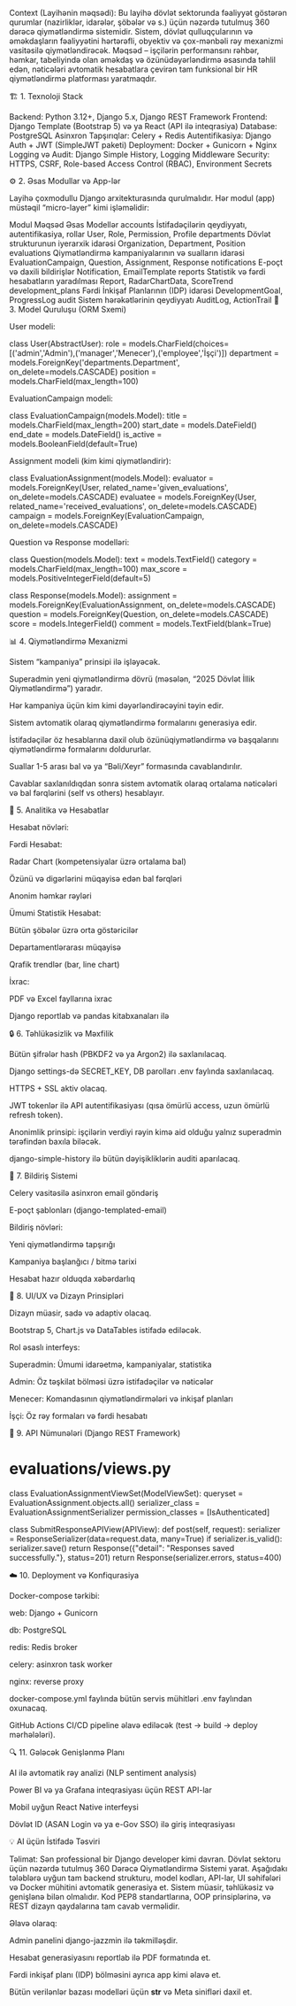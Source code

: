 Context (Layihənin məqsədi):
Bu layihə dövlət sektorunda fəaliyyət göstərən qurumlar (nazirliklər, idarələr, şöbələr və s.) üçün nəzərdə tutulmuş 360 dərəcə qiymətləndirmə sistemidir. Sistem, dövlət qulluqçularının və əməkdaşların fəaliyyətini hərtərəfli, obyektiv və çox-mənbəli rəy mexanizmi vasitəsilə qiymətləndirəcək.
Məqsəd – işçilərin performansını rəhbər, həmkar, tabeliyində olan əməkdaş və özünüdəyərləndirmə əsasında təhlil edən, nəticələri avtomatik hesabatlara çevirən tam funksional bir HR qiymətləndirmə platforması yaratmaqdır.

🏗️ 1. Texnoloji Stack

Backend: Python 3.12+, Django 5.x, Django REST Framework
Frontend: Django Template (Bootstrap 5) və ya React (API ilə inteqrasiya)
Database: PostgreSQL
Asinxron Tapşırıqlar: Celery + Redis
Autentifikasiya: Django Auth + JWT (SimpleJWT paketi)
Deployment: Docker + Gunicorn + Nginx
Logging və Audit: Django Simple History, Logging Middleware
Security: HTTPS, CSRF, Role-based Access Control (RBAC), Environment Secrets

⚙️ 2. Əsas Modullar və App-lər

Layihə çoxmodullu Django arxitekturasında qurulmalıdır.
Hər modul (app) müstəqil “micro-layer” kimi işləməlidir:

Modul Məqsəd Əsas Modellər
accounts İstifadəçilərin qeydiyyatı, autentifikasiya, rollar User, Role, Permission, Profile
departments Dövlət strukturunun iyerarxik idarəsi Organization, Department, Position
evaluations Qiymətləndirmə kampaniyalarının və sualların idarəsi EvaluationCampaign, Question, Assignment, Response
notifications E-poçt və daxili bildirişlər Notification, EmailTemplate
reports Statistik və fərdi hesabatların yaradılması Report, RadarChartData, ScoreTrend
development_plans Fərdi İnkişaf Planlarının (IDP) idarəsi DevelopmentGoal, ProgressLog
audit Sistem hərəkətlərinin qeydiyyatı AuditLog, ActionTrail
🧩 3. Model Quruluşu (ORM Sxemi)

User modeli:

class User(AbstractUser):
    role = models.CharField(choices=[('admin','Admin'),('manager','Menecer'),('employee','İşçi')])
    department = models.ForeignKey('departments.Department', on_delete=models.CASCADE)
    position = models.CharField(max_length=100)

EvaluationCampaign modeli:

class EvaluationCampaign(models.Model):
    title = models.CharField(max_length=200)
    start_date = models.DateField()
    end_date = models.DateField()
    is_active = models.BooleanField(default=True)

Assignment modeli (kim kimi qiymətləndirir):

class EvaluationAssignment(models.Model):
    evaluator = models.ForeignKey(User, related_name='given_evaluations', on_delete=models.CASCADE)
    evaluatee = models.ForeignKey(User, related_name='received_evaluations', on_delete=models.CASCADE)
    campaign = models.ForeignKey(EvaluationCampaign, on_delete=models.CASCADE)

Question və Response modelləri:

class Question(models.Model):
    text = models.TextField()
    category = models.CharField(max_length=100)
    max_score = models.PositiveIntegerField(default=5)

class Response(models.Model):
    assignment = models.ForeignKey(EvaluationAssignment, on_delete=models.CASCADE)
    question = models.ForeignKey(Question, on_delete=models.CASCADE)
    score = models.IntegerField()
    comment = models.TextField(blank=True)

📊 4. Qiymətləndirmə Mexanizmi

Sistem “kampaniya” prinsipi ilə işləyəcək.

Superadmin yeni qiymətləndirmə dövrü (məsələn, “2025 Dövlət İllik Qiymətləndirmə”) yaradır.

Hər kampaniya üçün kim kimi dəyərləndirəcəyini təyin edir.

Sistem avtomatik olaraq qiymətləndirmə formalarını generasiya edir.

İstifadəçilər öz hesablarına daxil olub özünüqiymətləndirmə və başqalarını qiymətləndirmə formalarını doldururlar.

Suallar 1-5 arası bal və ya “Bəli/Xeyr” formasında cavablandırılır.

Cavablar saxlanıldıqdan sonra sistem avtomatik olaraq ortalama nəticələri və bal fərqlərini (self vs others) hesablayır.

🧠 5. Analitika və Hesabatlar

Hesabat növləri:

Fərdi Hesabat:

Radar Chart (kompetensiyalar üzrə ortalama bal)

Özünü və digərlərini müqayisə edən bal fərqləri

Anonim həmkar rəyləri

Ümumi Statistik Hesabat:

Bütün şöbələr üzrə orta göstəricilər

Departamentlərarası müqayisə

Qrafik trendlər (bar, line chart)

İxrac:

PDF və Excel fayllarına ixrac

Django reportlab və pandas kitabxanaları ilə

🔒 6. Təhlükəsizlik və Məxfilik

Bütün şifrələr hash (PBKDF2 və ya Argon2) ilə saxlanılacaq.

Django settings-də SECRET_KEY, DB parolları .env faylında saxlanılacaq.

HTTPS + SSL aktiv olacaq.

JWT tokenlər ilə API autentifikasiyası (qısa ömürlü access, uzun ömürlü refresh token).

Anonimlik prinsipi: işçilərin verdiyi rəyin kimə aid olduğu yalnız superadmin tərəfindən baxıla biləcək.

django-simple-history ilə bütün dəyişikliklərin auditi aparılacaq.

📨 7. Bildiriş Sistemi

Celery vasitəsilə asinxron email göndəriş

E-poçt şablonları (django-templated-email)

Bildiriş növləri:

Yeni qiymətləndirmə tapşırığı

Kampaniya başlanğıcı / bitmə tarixi

Hesabat hazır olduqda xəbərdarlıq

🎨 8. UI/UX və Dizayn Prinsipləri

Dizayn müasir, sadə və adaptiv olacaq.

Bootstrap 5, Chart.js və DataTables istifadə ediləcək.

Rol əsaslı interfeys:

Superadmin: Ümumi idarəetmə, kampaniyalar, statistika

Admin: Öz təşkilat bölməsi üzrə istifadəçilər və nəticələr

Menecer: Komandasının qiymətləndirmələri və inkişaf planları

İşçi: Öz rəy formaları və fərdi hesabatı

🧱 9. API Nümunələri (Django REST Framework)

# evaluations/views.py

class EvaluationAssignmentViewSet(ModelViewSet):
    queryset = EvaluationAssignment.objects.all()
    serializer_class = EvaluationAssignmentSerializer
    permission_classes = [IsAuthenticated]

class SubmitResponseAPIView(APIView):
    def post(self, request):
        serializer = ResponseSerializer(data=request.data, many=True)
        if serializer.is_valid():
            serializer.save()
            return Response({"detail": "Responses saved successfully."}, status=201)
        return Response(serializer.errors, status=400)

☁️ 10. Deployment və Konfiqurasiya

Docker-compose tərkibi:

web: Django + Gunicorn

db: PostgreSQL

redis: Redis broker

celery: asinxron task worker

nginx: reverse proxy

docker-compose.yml faylında bütün servis mühitləri .env faylından oxunacaq.

GitHub Actions CI/CD pipeline əlavə ediləcək (test → build → deploy mərhələləri).

🔍 11. Gələcək Genişlənmə Planı

AI ilə avtomatik rəy analizi (NLP sentiment analysis)

Power BI və ya Grafana inteqrasiyası üçün REST API-lar

Mobil uyğun React Native interfeysi

Dövlət ID (ASAN Login və ya e-Gov SSO) ilə giriş inteqrasiyası

💡 AI üçün İstifadə Təsviri

Təlimat:
Sən professional bir Django developer kimi davran.
Dövlət sektoru üçün nəzərdə tutulmuş 360 Dərəcə Qiymətləndirmə Sistemi yarat.
Aşağıdakı tələblərə uyğun tam backend strukturu, model kodları, API-lar, UI səhifələri və Docker mühitini avtomatik generasiya et.
Sistem müasir, təhlükəsiz və genişlənə bilən olmalıdır.
Kod PEP8 standartlarına, OOP prinsiplərinə, və REST dizayn qaydalarına tam cavab verməlidir.

Əlavə olaraq:

Admin panelini django-jazzmin ilə təkmilləşdir.

Hesabat generasiyasını reportlab ilə PDF formatında et.

Fərdi inkişaf planı (IDP) bölməsini ayrıca app kimi əlavə et.

Bütün verilənlər bazası modelləri üçün __str__ və Meta sinifləri daxil et.
